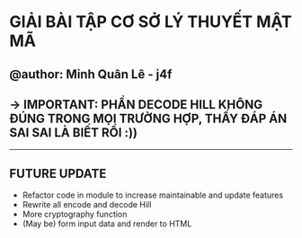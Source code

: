 # GIẢI BÀI TẬP CƠ SỞ LÝ THUYẾT MẬT MÃ

## @author: Minh Quân Lê - j4f

## -> IMPORTANT: PHẦN DECODE HILL KHÔNG ĐÚNG TRONG MỌI TRƯỜNG HỢP, THẤY ĐÁP ÁN SAI SAI LÀ BIẾT RỒI :))

---

## FUTURE UPDATE

- Refactor code in module to increase maintainable and update features
- Rewrite all encode and decode Hill
- More cryptography function
- (May be) form input data and render to HTML
